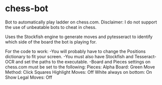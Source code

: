 # chess-bot
Bot to automatically play ladder on chess.com.
Disclaimer: I do not support the use of unbeatable bots to cheat in chess.

Uses the Stockfish engine to generate moves and pytesseract to identify which side of the board the bot is playing for.

For the code to work:
-You will probably have to change the Positions dictionary to fit your screen.
-You must also have Stockfish and Tesseract-OCR and set the paths to the executable.
-Board and Pieces settings on chess.com must be set to the following:
Pieces: Alpha
Board: Green
Move Method: Click Squares
Highlight Moves: Off
White always on bottom: On
Show Legal Moves: Off
